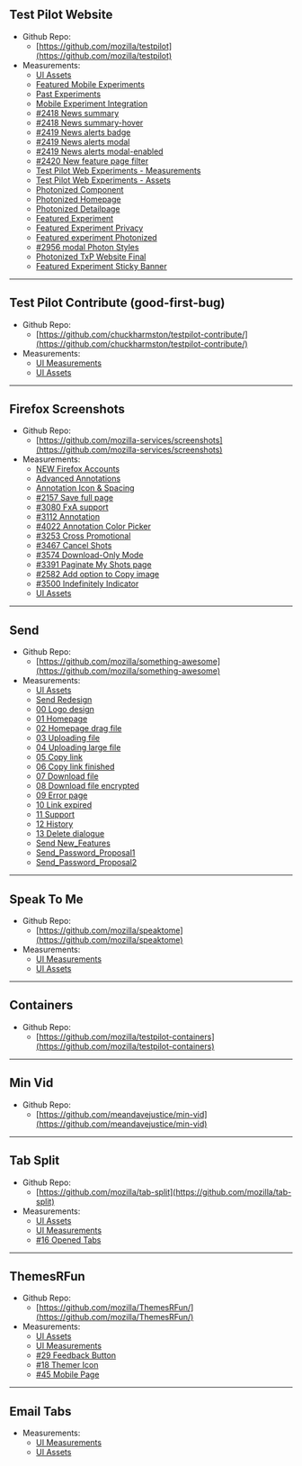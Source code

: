 ## Test Pilot Website
* Github Repo:
    * [https://github.com/mozilla/testpilot](https://github.com/mozilla/testpilot)
* Measurements:
    * [UI Assets](Test_Pilot_Website/00_Assets/Photonized_homepage)
    * [Featured Mobile Experiments](Test_Pilot_Website/01_Measurements/Mobile_Featured_Experiments)
    * [Past Experiments](Test_Pilot_Website/01_Measurements/ShowPastExperiments_20180518)
    * [Mobile Experiment Integration](Test_Pilot_Website/01_Measurements/Mobile_experiment_integration/)
    * [#2418 News summary](Test_Pilot_Website/2418_News_summary)
    * [#2418 News summary-hover](Test_Pilot_Website/2418_News_summary_hover)
    * [#2419 News alerts badge](Test_Pilot_Website/2419_News_alerts_Badge)
    * [#2419 News alerts modal](Test_Pilot_Website/2419_News_alerts_Modal)
    * [#2419 News alerts modal-enabled](Test_Pilot_Website/2419_News_alerts_Modal_Enabled)
    * [#2420 New feature page filter](Test_Pilot_Website/2420_New_feature_page_filter)
    * [Test Pilot Web Experiments - Measurements](Test_Pilot_Website/01_Measurements/Web_experiments.png)
    * [Test Pilot Web Experiments - Assets](https://github.com/mozilla/testpilot-assets/tree/master/Test_Pilot_Website/00_Assets)
    
    * [Photonized Component](Test_Pilot_Website/01_Measurements/Component_20171003/)
    * [Photonized Homepage](Test_Pilot_Website/01_Measurements/Homepage_20170927/)
    * [Photonized Detailpage](Test_Pilot_Website/01_Measurements/Detailpage_20170927/)
    * [Featured Experiment](Test_Pilot_Website/01_Measurements/Featured_experiment/)
    * [Featured Experiment Privacy](Test_Pilot_Website/01_Measurements/Featured_Experiment_privacy/)
    * [Featured experiment Photonized](Test_Pilot_Website/01_Measurements/Featured_experiment_photonized/)
    * [#2956 modal Photon Styles](Test_Pilot_Website/01_Measurements/Modal_Photon_Styles/)
    * [Photonized TxP Website Final](Test_Pilot_Website/01_Measurements/Photonized_Txp_Website_Final/)
    * [Featured Experiment Sticky Banner](Test_Pilot_Website/01_Measurements/Featured_experiment_sticky_banner/)


---
## Test Pilot Contribute (good-first-bug)
* Github Repo:
    * [https://github.com/chuckharmston/testpilot-contribute/](https://github.com/chuckharmston/testpilot-contribute/)
* Measurements:
    * [UI Measurements](Test_Pilot_Contribute/01_Measurements/)
    * [UI Assets](https://github.com/mozilla/testpilot-assets/tree/master/Test_Pilot_Contribute/00_Assets)


---
## Firefox Screenshots
* Github Repo:
    * [https://github.com/mozilla-services/screenshots](https://github.com/mozilla-services/screenshots)
* Measurements:
    * [NEW Firefox Accounts](Firefox_Screenshots/NEW_FxA_Integration)
    * [Advanced Annotations](Firefox_Screenshots/Advanced_Annotations)
    * [Annotation Icon & Spacing](Firefox_Screenshots/Annotation/Annotation-icon-spacing)
    * [#2157 Save full page](Firefox_Screenshots/Save%20fullpage)
    * [#3080 FxA support](Firefox_Screenshots/FxA_Integration)
    * [#3112 Annotation](Firefox_Screenshots/Annotation)
    * [#4022 Annotation Color Picker](Firefox_Screenshots/Annotation/Annotation-color%20picker)
    * [#3253 Cross Promotional](Firefox_Screenshots/Cross-promotional)
    * [#3467 Cancel Shots](Firefox_Screenshots/FFSS-3467)
    * [#3574 Download-Only Mode](Firefox_Screenshots/FFSS-3574)
    * [#3391 Paginate My Shots page](Firefox_Screenshots/FFSS_Pagination)
    * [#2582 Add option to Copy image](Firefox_Screenshots/FFSS_Copy)
    * [#3500 Indefinitely Indicator](Firefox_Screenshots/FFSS_Indicator)
    * [UI Assets](https://github.com/mozilla/testpilot-assets/tree/master/Firefox_Screenshots/00_Assets)

---
## Send
* Github Repo:
    * [https://github.com/mozilla/something-awesome](https://github.com/mozilla/something-awesome)
* Measurements:
    * [UI Assets](https://github.com/mozilla/testpilot-assets/tree/master/Send/00_Assets)
    * [Send Redesign](Send/Send_Redesign)
    * [00 Logo design](Send/Send_logo_design)
    * [01 Homepage](Send/Send_01_homepage)
    * [02 Homepage drag file](Send/Send_02_homepage_drag_file)
    * [03 Uploading file](Send/Send_03_uploading_file)
    * [04 Uploading large file](Send/Send_04_uploading_large_file)
    * [05 Copy link](Send/Send_05_copy_link)
    * [06 Copy link finished](Send/Send_06_copy_link_finished)
    * [07 Download file](Send/Send_07_download_file)
    * [08 Download file encrypted](Send/Send_08_download_file_encrypted)
    * [09 Error page](Send/Send_09_error_page)
    * [10 Link expired](Send/Send_10_link_expired)
    * [11 Support](Send/Send_11_support)
    * [12 History](Send/Send_12_history)
    * [13 Delete dialogue](Send/Send_13_delete_dialogue)
    * [Send New_Features](Send/Send_New_Features)
    * [Send_Password_Proposal1](Send/Send_Password_1)
    * [Send_Password_Proposal2](Send/Send_Password_2)

---
## Speak To Me
* Github Repo:
    * [https://github.com/mozilla/speaktome](https://github.com/mozilla/speaktome)
* Measurements:
    * [UI Measurements](Speak_To_Me/01_Measurements)
    * [UI Assets](https://github.com/mozilla/testpilot-assets/tree/master/Speak_To_Me/00_Assets)

---
## Containers
* Github Repo:
    * [https://github.com/mozilla/testpilot-containers](https://github.com/mozilla/testpilot-containers)

---
## Min Vid
* Github Repo:
    * [https://github.com/meandavejustice/min-vid](https://github.com/meandavejustice/min-vid)

---
## Tab Split
* Github Repo:
   * [https://github.com/mozilla/tab-split](https://github.com/mozilla/tab-split)
* Measurements:
   * [UI Assets](https://github.com/mozilla/testpilot-assets/tree/master/Tab_Split/Tab_Split_visual_spec/assets)
   * [UI Measurements](Tab_Split/Tab_Split_visual_spec)
   * [#16 Opened Tabs](Tab_Split/Tab_split_opennewtab)

---
## ThemesRFun
* Github Repo:
   * [https://github.com/mozilla/ThemesRFun/](https://github.com/mozilla/ThemesRFun/)
* Measurements:
   * [UI Assets](https://github.com/mozilla/testpilot-assets/tree/master/ThemesRFun/00_Assets)
   * [UI Measurements](ThemesRFun/01_Measurements/ThemesRFun)
   * [#29 Feedback Button](ThemesRFun/01_Measurements/ThemeRFun_feedback)
   * [#18 Themer Icon](ThemesRFun/01_Measurements/App_icon)
   * [#45 Mobile Page](ThemesRFun/01_Measurements/Mobile_page)

---
## Email Tabs
* Measurements:
   * [UI Measurements](EmailTabs/01_Measurements/EmailTabsv1)
   * [UI Assets](EmailTabs/00_Assets/EmailTabsv1)



